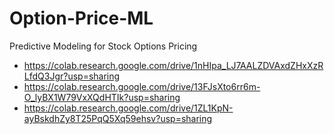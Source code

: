 # Option-Price-ML
Predictive Modeling for Stock Options Pricing

- https://colab.research.google.com/drive/1nHIpa_LJ7AALZDVAxdZHxXzRLfdQ3Jgr?usp=sharing
- https://colab.research.google.com/drive/13FJsXto6rr6m-O_lyBX1W79VxXQdHTIk?usp=sharing
- https://colab.research.google.com/drive/1ZL1KpN-ayBskdhZy8T25PqQ5Xq59ehsv?usp=sharing

